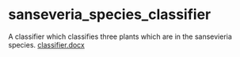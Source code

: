 # sanseveria_species_classifier
A classifier which classifies three plants which are in the sansevieria species.
[classifier.docx](https://github.com/ManalMurshid/sanseveria_species_classifier/files/15458891/classifier.docx)
